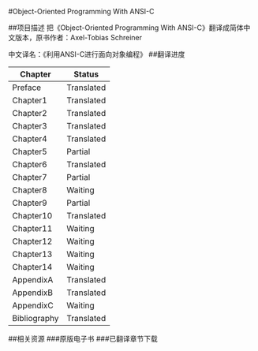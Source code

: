 #Object-Oriented Programming With ANSI-C

##项目描述
把《Object-Oriented Programming With ANSI-C》翻译成简体中文版本，原书作者：Axel-Tobias Schreiner

中文译名：《利用ANSI-C进行面向对象编程》
##翻译进度

Chapter | Status
------- | ------
Preface | Translated
Chapter1 | Translated
Chapter2 | Translated
Chapter3 | Translated
Chapter4 | Translated
Chapter5 | Partial
Chapter6 | Translated
Chapter7 | Partial
Chapter8 | Waiting
Chapter9 | Partial
Chapter10 | Translated
Chapter11 | Waiting
Chapter12 | Waiting
Chapter13 | Waiting
Chapter14 | Waiting
AppendixA | Translated
AppendixB | Translated
AppendixC | Waiting
Bibliography | Translated

##相关资源
###原版电子书
###已翻译章节下载

